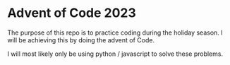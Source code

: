 # Advent of Code 2023

The purpose of this repo is to practice coding during the holiday season. I will be achieving this by doing the advent of Code.

I will most likely only be using python / javascript to solve these problems.
